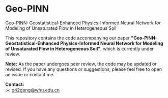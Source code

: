 # Geo-PINN
Geo-PINN: Geostatistical-Enhanced Physics-Informed Neural Network for Modeling of Unsaturated Flow in Heterogeneous Soil

This repository contains the code accompanying our paper **"Geo-PINN: Geostatistical-Enhanced Physics-Informed Neural Network for Modeling of Unsaturated Flow in Heterogeneous Soil"**, which is currently under review.

**Note:** As the paper undergoes peer review, the code may be updated or revised. If you have any questions or suggestions, please feel free to open an issue or contact me.

**Contact:**  
✉️ x42gong@whu.edu.cn
